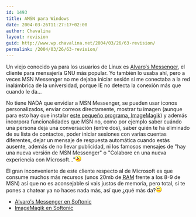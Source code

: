 ```yaml
---
id: 1493
title: AMSN para Windows
date: 2004-03-26T11:27:17+02:00
author: Chavalina
layout: revision
guid: http://www.wp.chavalina.net/2004/03/26/63-revision/
permalink: /2004/03/26/63-revision/
---
```

Un viejo conocido ya para los usuarios de Linux es <a href="http://www.softonic.com/ie/32061" target="_blank">Alvaro&prime;s Messenger</a>, el cliente para mensajería <span title="acrónimo recursivo de `GNU&acute;s Not Unix&acute; pronunciado `guh-noo&acute;" class="anotacion">GNU</span> más popular. Yo también lo usaba ahí, pero a veces MSN Messenger no me dejaba iniciar sesión si me conectaba a la red inalámbrica de la universidad, porque <span title="Internet Explorer" class="anotacion">IE</span> no detecta la conexión más que cuando le da… 

No tiene NADA que envidiar a MSN Messenger, se pueden usar iconos personalizados, enviar correos directamente, mostrar tu imagen (aunque para esto hay que instalar <a href="http://www.softonic.com/ie.phtml?n_id=12576" target="_blank">este peque&ntilde;o programa, ImageMagik</a>) y además incorpora funcionalidades que MSN no, como por ejemplo saber cuándo una persona deja una conversación (entre dos), saber quién te ha eliminado de su lista de contactos, poder iniciar sesiones con varias cuentas diferentes, dejar un mensaje de respuesta automática cuando estás ausente, además de no llevar publicidad, ni los famosos mensajes de "hay una nueva versión de MSN Messenger" o "Colabore en una nueva experiencia con Microsoft…"![asustado](/imagenes/emoticonos/asustado.gif) 

El gran inconveniente de este cliente respecto al de Microsoft es que consume muchos más recursos (unos 20mb de <acronym title="Random Access Memory">RAM</acronym> frente a los 8-9 de MSN) así que no es aconsejable si vais justos de memoria, pero total, si te pones a chatear ya no haces nada más, así que ¿qué más da?![guino](/imagenes/emoticonos/guino.gif) 

  * <a href="http://www.softonic.com/ie/32061" target="_blank">Alvaro&prime;s Messenger en Softonic</a>
  * <a href="http://www.softonic.com/ie.phtml?n_id=12576" target="_blank">ImageMagik en Softonic</a>